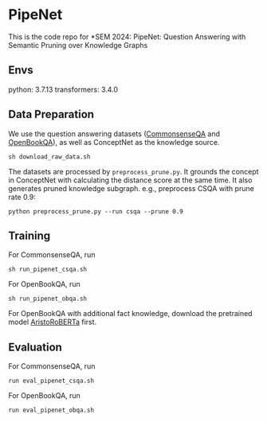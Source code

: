 # PipeNet

This is the code repo for *SEM 2024: PipeNet: Question Answering with Semantic Pruning over Knowledge Graphs

## Envs
   python: 3.7.13
   transformers: 3.4.0
   
## Data Preparation

   We use the question answering datasets ([CommonsenseQA](https://allenai.org/data/commonsenseqa) and [OpenBookQA](https://allenai.org/data/open-book-qa)), as well as ConceptNet as the knowledge source.
   ```
   sh download_raw_data.sh
   ```

   The datasets are processed by `preprocess_prune.py`. It grounds the concept in ConceptNet with calculating the distance score at the same time. It also generates pruned knowledge subgraph. e.g., preprocess CSQA with prune rate 0.9:
   ```
   python preprocess_prune.py --run csqa --prune 0.9
   ```

## Training
   For CommonsenseQA, run
   ```
   sh run_pipenet_csqa.sh
   ```

   For OpenBookQA, run
   ```
   sh run_pipenet_obqa.sh
   ```

   For OpenBookQA with additional fact knowledge, download the pretrained model [AristoRoBERTa](https://huggingface.co/LIAMF-USP/aristo-roberta/tree/main) first.

## Evaluation
   For CommonsenseQA, run
   ```
   run eval_pipenet_csqa.sh
   ```

   For OpenBookQA, run
   ```
   run eval_pipenet_obqa.sh
   ```
